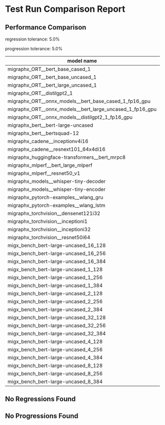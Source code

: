 # Test Run Comparison Report

## Performance Comparison

regression tolerance: 5.0%

progression tolerance: 5.0%

|model name|exit_status|analysis|old_time_ms|new_time_ms|change_ms|percent_change|
|---|---|---|---|---|---|---|
|migraphx_ORT__bert_base_cased_1|PASS|within tol|114.7512|113.6321|-1.1191|-0.98%|
|migraphx_ORT__bert_base_uncased_1|PASS|within tol|115.5932|115.4024|-0.1908|-0.17%|
|migraphx_ORT__bert_large_uncased_1|PASS|within tol|368.5736|369.7539|1.1802|0.32%|
|migraphx_ORT__distilgpt2_1|PASS|within tol|65.1017|65.0588|-0.0429|-0.07%|
|migraphx_ORT__onnx_models__bert_base_cased_1_fp16_gpu|Numerics|within tol|72.0226|72.189|0.1664|0.23%|
|migraphx_ORT__onnx_models__bert_large_uncased_1_fp16_gpu|Numerics|within tol|273.1728|273.1691|-0.0037|-0.0%|
|migraphx_ORT__onnx_models__distilgpt2_1_fp16_gpu|Numerics|within tol|39.4685|38.7452|-0.7234|-1.83%|
|migraphx_bert__bert-large-uncased|PASS|within tol|20.0508|19.9879|-0.0629|-0.31%|
|migraphx_bert__bertsquad-12|PASS|progression|212.4848|16.3874|-196.0975|-92.29%|
|migraphx_cadene__inceptionv4i16|PASS|within tol|151.4418|151.5275|0.0856|0.06%|
|migraphx_cadene__resnext101_64x4di16|PASS|within tol|211.9861|212.236|0.25|0.12%|
|migraphx_huggingface-transformers__bert_mrpc8|PASS|within tol|7.6124|7.3876|-0.2248|-2.95%|
|migraphx_mlperf__bert_large_mlperf|Numerics|regression|44.7897|47.6406|2.8509|6.37%|
|migraphx_mlperf__resnet50_v1|PASS|within tol|6.4801|6.4993|0.0191|0.3%|
|migraphx_models__whisper-tiny-decoder|PASS|within tol|30.9695|31.7993|0.8299|2.68%|
|migraphx_models__whisper-tiny-encoder|Numerics|within tol|52.4298|52.7124|0.2826|0.54%|
|migraphx_pytorch-examples__wlang_gru|PASS|progression|27.8889|25.2003|-2.6886|-9.64%|
|migraphx_pytorch-examples__wlang_lstm|PASS|progression|19.8048|17.8757|-1.9291|-9.74%|
|migraphx_torchvision__densenet121i32|PASS|within tol|50.6606|50.4907|-0.1699|-0.34%|
|migraphx_torchvision__inceptioni1|PASS|within tol|15.7534|15.9126|0.1592|1.01%|
|migraphx_torchvision__inceptioni32|PASS|within tol|137.3149|137.7125|0.3976|0.29%|
|migraphx_torchvision__resnet50i64|PASS|within tol|182.3225|182.5114|0.1889|0.1%|
|migx_bench_bert-large-uncased_16_128|PASS|within tol|33.2674|33.2328|-0.0345|-0.1%|
|migx_bench_bert-large-uncased_16_256|PASS|within tol|57.2588|57.0345|-0.2243|-0.39%|
|migx_bench_bert-large-uncased_16_384|Numerics|within tol|72.79|72.8392|0.0492|0.07%|
|migx_bench_bert-large-uncased_1_128|PASS|within tol|13.595|13.5791|-0.016|-0.12%|
|migx_bench_bert-large-uncased_1_256|PASS|within tol|13.8495|13.8321|-0.0174|-0.13%|
|migx_bench_bert-large-uncased_1_384|PASS|within tol|19.9148|19.9313|0.0165|0.08%|
|migx_bench_bert-large-uncased_2_128|PASS|within tol|13.4018|13.4495|0.0476|0.36%|
|migx_bench_bert-large-uncased_2_256|PASS|within tol|14.0261|14.0749|0.0488|0.35%|
|migx_bench_bert-large-uncased_2_384|PASS|within tol|21.5967|21.5645|-0.0322|-0.15%|
|migx_bench_bert-large-uncased_32_128|PASS|within tol|68.3185|68.5661|0.2476|0.36%|
|migx_bench_bert-large-uncased_32_256|PASS|within tol|103.6201|103.7807|0.1606|0.15%|
|migx_bench_bert-large-uncased_32_384|Numerics|within tol|144.1594|144.1869|0.0276|0.02%|
|migx_bench_bert-large-uncased_4_128|PASS|within tol|15.0752|15.0945|0.0194|0.13%|
|migx_bench_bert-large-uncased_4_256|PASS|within tol|17.2922|17.2496|-0.0426|-0.25%|
|migx_bench_bert-large-uncased_4_384|PASS|within tol|26.4441|26.4737|0.0296|0.11%|
|migx_bench_bert-large-uncased_8_128|PASS|progression|23.9578|19.9489|-4.0089|-16.73%|
|migx_bench_bert-large-uncased_8_256|PASS|within tol|27.8519|27.7437|-0.1082|-0.39%|
|migx_bench_bert-large-uncased_8_384|PASS|within tol|41.1818|40.932|-0.2497|-0.61%|

## No Regressions Found

## No Progressions Found

